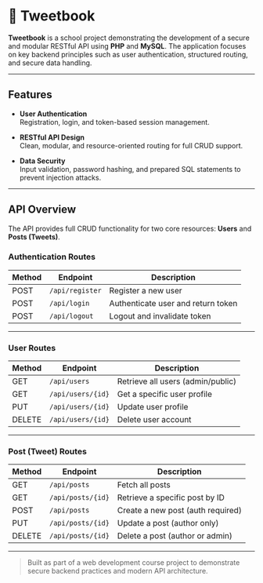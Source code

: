 # 📘 Tweetbook

**Tweetbook** is a school project demonstrating the development of a secure and modular RESTful API using **PHP** and **MySQL**. The application focuses on key backend principles such as user authentication, structured routing, and secure data handling.

---

## Features

- **User Authentication**  
  Registration, login, and token-based session management.

- **RESTful API Design**  
  Clean, modular, and resource-oriented routing for full CRUD support.

- **Data Security**  
  Input validation, password hashing, and prepared SQL statements to prevent injection attacks.

---

## API Overview

The API provides full CRUD functionality for two core resources: **Users** and **Posts (Tweets)**.

### Authentication Routes

| Method | Endpoint         | Description                         |
|--------|------------------|-------------------------------------|
| POST   | `/api/register`  | Register a new user                 |
| POST   | `/api/login`     | Authenticate user and return token |
| POST   | `/api/logout`    | Logout and invalidate token        |

---

### User Routes

| Method | Endpoint           | Description                       |
|--------|--------------------|-----------------------------------|
| GET    | `/api/users`       | Retrieve all users (admin/public)|
| GET    | `/api/users/{id}`  | Get a specific user profile      |
| PUT    | `/api/users/{id}`  | Update user profile              |
| DELETE | `/api/users/{id}`  | Delete user account              |

---

### Post (Tweet) Routes

| Method | Endpoint           | Description                         |
|--------|--------------------|-------------------------------------|
| GET    | `/api/posts`       | Fetch all posts                     |
| GET    | `/api/posts/{id}`  | Retrieve a specific post by ID      |
| POST   | `/api/posts`       | Create a new post (auth required)   |
| PUT    | `/api/posts/{id}`  | Update a post (author only)         |
| DELETE | `/api/posts/{id}`  | Delete a post (author or admin)     |

---

> Built as part of a web development course project to demonstrate secure backend practices and modern API architecture.

